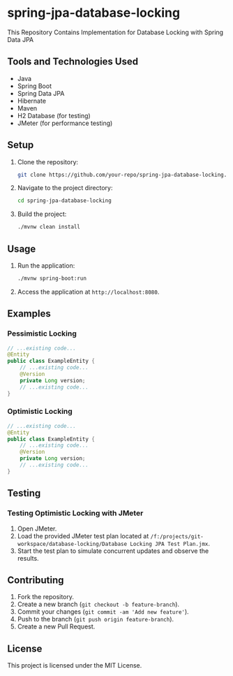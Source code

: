 # spring-jpa-database-locking

This Repository Contains Implementation for Database Locking with Spring Data JPA

## Tools and Technologies Used

- Java
- Spring Boot
- Spring Data JPA
- Hibernate
- Maven
- H2 Database (for testing)
- JMeter (for performance testing)

## Setup

1. Clone the repository:
    ```sh
    git clone https://github.com/your-repo/spring-jpa-database-locking.git
    ```
2. Navigate to the project directory:
    ```sh
    cd spring-jpa-database-locking
    ```
3. Build the project:
    ```sh
    ./mvnw clean install
    ```

## Usage

1. Run the application:
    ```sh
    ./mvnw spring-boot:run
    ```
2. Access the application at `http://localhost:8080`.

## Examples

### Pessimistic Locking

```java
// ...existing code...
@Entity
public class ExampleEntity {
    // ...existing code...
    @Version
    private Long version;
    // ...existing code...
}
```

### Optimistic Locking

```java
// ...existing code...
@Entity
public class ExampleEntity {
    // ...existing code...
    @Version
    private Long version;
    // ...existing code...
}
```

## Testing

### Testing Optimistic Locking with JMeter

1. Open JMeter.
2. Load the provided JMeter test plan located at `/f:/projects/git-workspace/database-locking/Database Locking JPA Test Plan.jmx`.
3. Start the test plan to simulate concurrent updates and observe the results.

## Contributing

1. Fork the repository.
2. Create a new branch (`git checkout -b feature-branch`).
3. Commit your changes (`git commit -am 'Add new feature'`).
4. Push to the branch (`git push origin feature-branch`).
5. Create a new Pull Request.

## License

This project is licensed under the MIT License.
